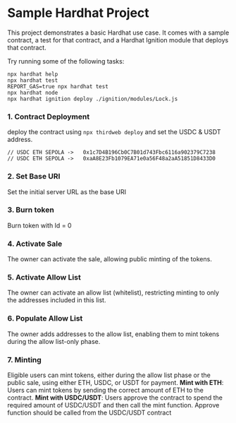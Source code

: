 # Sample Hardhat Project

This project demonstrates a basic Hardhat use case. It comes with a sample contract, a test for that contract, and a Hardhat Ignition module that deploys that contract.

Try running some of the following tasks:

```shell
npx hardhat help
npx hardhat test
REPORT_GAS=true npx hardhat test
npx hardhat node
npx hardhat ignition deploy ./ignition/modules/Lock.js
```




### 1. Contract Deployment
deploy the contract using ```npx thirdweb deploy``` and set the USDC & USDT address.

```
// USDC ETH SEPOLA ->	0x1c7D4B196Cb0C7B01d743Fbc6116a902379C7238
// USDC ETH SEPOLA ->	0xaA8E23Fb1079EA71e0a56F48a2aA51851D8433D0
```

### 2. Set Base URI
Set the initial server URL as the base URI

### 3. Burn  token
Burn token with Id = 0

### 4. Activate Sale
The owner can activate the sale, allowing public minting of the tokens.

### 5. Activate Allow List
The owner can activate an allow list (whitelist), restricting minting to only the addresses included in this list.

### 6. Populate Allow List
The owner adds addresses to the allow list, enabling them to mint tokens during the allow list-only phase.

### 7. Minting
Eligible users can mint tokens, either during the allow list phase or the public sale, using either ETH, USDC, or USDT for payment.
**Mint with ETH**: Users can mint tokens by sending the correct amount of ETH to the contract.
**Mint with USDC/USDT**: Users approve the contract to spend the required amount of USDC/USDT and then call the mint function.
Approve function should be called from the USDC/USDT contract 


